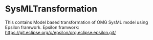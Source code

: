 # SysMLTransformation
This contains Model based transformation of OMG SysML model using Epsilon framwork.
Epsilon framwork: https://git.eclipse.org/c/epsilon/org.eclipse.epsilon.git/
